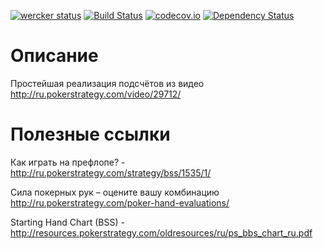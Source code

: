 [![wercker status](https://app.wercker.com/status/91e9105120bfb3b794a399d154edae86/s "wercker status")](https://app.wercker.com/project/bykey/91e9105120bfb3b794a399d154edae86)
[![Build Status](https://travis-ci.org/Hronom/poker-helper.svg?branch=master)](https://travis-ci.org/Hronom/poker-helper)
[![codecov.io](http://codecov.io/github/Hronom/poker-helper/coverage.svg?branch=master)](http://codecov.io/github/Hronom/poker-helper?branch=master)
[![Dependency Status](https://www.versioneye.com/user/projects/55b3aa0c643533001a000552/badge.svg?style=flat)](https://www.versioneye.com/user/projects/55b3aa0c643533001a000552)

# Описание #
Простейшая реализация подсчётов из видео http://ru.pokerstrategy.com/video/29712/

# Полезные ссылки #
Как играть на префлопе? - http://ru.pokerstrategy.com/strategy/bss/1535/1/

Сила покерных рук – оцените вашу комбинацию http://ru.pokerstrategy.com/poker-hand-evaluations/

Starting Hand Chart (BSS) - http://resources.pokerstrategy.com/oldresources/ru/ps_bbs_chart_ru.pdf